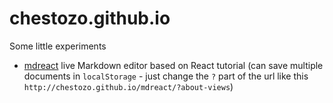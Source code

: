 chestozo.github.io
==================
Some little experiments

- [mdreact](http://chestozo.github.io/mdreact/) live Markdown editor based on React tutorial (can save multiple documents in `localStorage` - just change the `?` part of the url like this `http://chestozo.github.io/mdreact/?about-views`)

